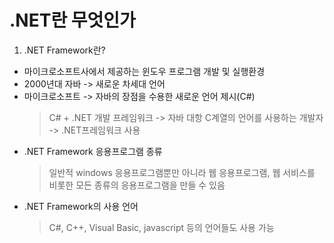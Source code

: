 # .NET란 무엇인가

1. .NET Framework란?

- 마이크로소프트사에서 제공하는 윈도우 프로그램 개발 및 실행환경
- 2000년대 자바 -> 새로운 차세대 언어
- 마이크로소프트 -> 자바의 장점을 수용한 새로운 언어 제시(C#)
  > C# + .NET 개발 프레임워크 -> 자바 대항
  > C계열의 언어를 사용하는 개발자 -> .NET프레임워크 사용
- .NET Framework 응용프로그램 종류
  > 일반적 windows 응용프로그램뿐만 아니라 웹 응용프로그램, 웹 서비스를 비롯한 모든 종류의 응용프로그램을 만들 수 있음
- .NET Framework의 사용 언어
  > C#, C++, Visual Basic, javascript 등의 언어들도 사용 가능
